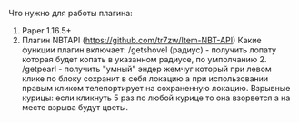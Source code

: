 Что нужно для работы плагина:
1. Paper 1.16.5+
2. Плагин NBTAPI (https://github.com/tr7zw/Item-NBT-API)
Какие функции плагин включает:
/getshovel (радиус) - получить лопату которая будет копать в указанном радиусе, по умполчанию 2.
/getpearl - получить "умный" эндер жемчуг который при левом клике по блоку сохранит в себя локацию а при использовании правым кликом телепортирует на сохраненную локацию.
Взрывные курицы: если кликнуть 5 раз по любой курице то она взорвется а на месте взрыва будут цветы.
